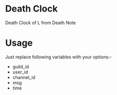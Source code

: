 # Death Clock
Death Clock of L from Death Note

# Usage
Just replace following variables with your options:-
- guild_id
- user_id
- channel_id
- msg
- time
